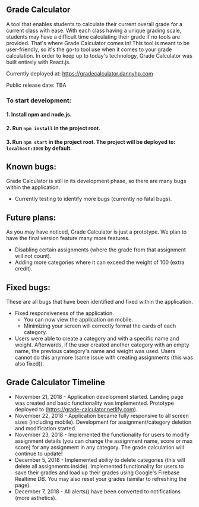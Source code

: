 ## Grade Calculator
A tool that enables students to calculate their current overall grade for a current class with ease. With each class having a unique grading scale, students may have a difficult time calculating their grade if no tools are provided. That's where Grade Calculator comes in! This tool is meant to be user-friendly, so it's the go-to tool use when it comes to your grade calculation. In order to keep up to today's technology, Grade Calculator was built entirely with React.js. 


Currently deployed at: https://gradecalculator.dannyhp.com

Public release date: TBA


### To start development:
#### 1. Install npm and node.js.
#### 2. Run `npm install` in the project root.
#### 3. Run `npm start` in the project root. The project will be deployed to: `localhost:3000` by default.

## Known bugs:
Grade Calculator is still in its development phase, so there are many bugs within the application.
- Currently testing to identify more bugs (currently no fatal bugs).

## Future plans:
As you may have noticed, Grade Calculator is just a prototype. We plan to have the final version feature many more features.
- Disabling certain assignments (where the grade from that assignment will not count).
- Adding more categories where it can exceed the weight of 100 (extra credit).

## Fixed bugs:
These are all bugs that have been identified and fixed within the application.
- Fixed responsiveness of the application.
  - You can now view the application on mobile.
  - Minimizing your screen will correctly format the cards of each category.
- Users were able to create a category and with a specific name and weight. Afterwards, if the user created another category with an empty name, the previous category's name and weight was used. Users cannot do this anymore (same issue with creating assignments (this was also fixed)).

## Grade Calculator Timeline
- November 21, 2018 - Application development started. Landing page was created and basic functionality was implemented. Prototype deployed to (https://grade-calculator.netlify.com).
- November 22, 2018 - Application became fully responsive to all screen sizes (including mobile). Development for assignment/category deletion and modification started.
- November 23, 2018 - Implemented the functionality for users to modify assignment details (you can change the assignment name, score or max score) for any assignment in any category. The grade calculation will continue to update!
- December 5, 2018 - Implemented ability to delete categories (this will delete all assignments inside). Implemented functionality for users to save their grades and load up their grades using Google's Firebase Realtime DB. You may also reset your grades (similar to refreshing the page).
- December 7, 2018 - All alerts() have been converted to notifications (more asthetics).

